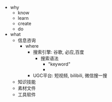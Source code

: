- why
	- know
	- learn
	- create
	- do
- what
	- 信息咨询
		- where
			- 搜索引擎: 谷歌, 必应,百度
				- 搜索语法
					- "keyword"
					-
			- UGC平台: 短视频, bilibili, 微信搜一搜
	- 知识技能
	- 素材文件
	- 工具软件